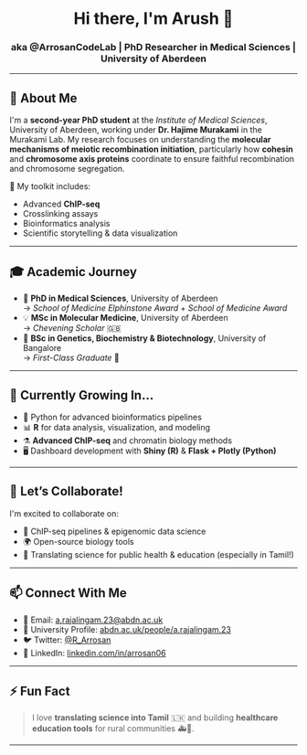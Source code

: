 <h1 align="center">Hi there, I'm Arush 👋</h1>
<h3 align="center">aka @ArrosanCodeLab | PhD Researcher in Medical Sciences | University of Aberdeen</h3>

---

## 🧬 About Me

I'm a **second-year PhD student** at the *Institute of Medical Sciences*, University of Aberdeen, working under **Dr. Hajime Murakami** in the Murakami Lab. My research focuses on understanding the **molecular mechanisms of meiotic recombination initiation**, particularly how **cohesin** and **chromosome axis proteins** coordinate to ensure faithful recombination and chromosome segregation.

🔬 My toolkit includes:
- Advanced **ChIP-seq**
- Crosslinking assays
- Bioinformatics analysis
- Scientific storytelling & data visualization

---

## 🎓 Academic Journey

- 🧪 **PhD in Medical Sciences**, University of Aberdeen  
  → *School of Medicine Elphinstone Award* + *School of Medicine Award*  
- 💡 **MSc in Molecular Medicine**, University of Aberdeen  
  → *Chevening Scholar* 🇬🇧  
- 🧬 **BSc in Genetics, Biochemistry & Biotechnology**, University of Bangalore  
  → *First-Class Graduate* 🥇  

---

## 🌱 Currently Growing In...

- 🐍 Python for advanced bioinformatics pipelines  
- 📊 **R** for data analysis, visualization, and modeling  
- ⚗️ **Advanced ChIP-seq** and chromatin biology methods  
- 🖥️ Dashboard development with **Shiny (R)** & **Flask + Plotly (Python)**  

---

## 🤝 Let’s Collaborate!

I'm excited to collaborate on:
- 🔬 ChIP-seq pipelines & epigenomic data science  
- 🌍 Open-source biology tools  
- 📘 Translating science for public health & education (especially in Tamil!)  

---

## 📫 Connect With Me

- 📧 Email: [a.rajalingam.23@abdn.ac.uk](mailto:a.rajalingam.23@abdn.ac.uk)  
- 🔗 University Profile: [abdn.ac.uk/people/a.rajalingam.23](https://www.abdn.ac.uk/people/a.rajalingam.23)  
- 🐦 Twitter: [@R_Arrosan](https://x.com/R_Arrosan)  
- 💼 LinkedIn: [linkedin.com/in/arrosan06](https://www.linkedin.com/in/arrosan06)

---

## ⚡ Fun Fact

> I love **translating science into Tamil** 🇱🇰 and building **healthcare education tools** for rural communities 🚑📘.

---

<!---
ArrosanCodeLab/ArrosanCodeLab is a ✨ special ✨ repository because its `README.md` appears on your GitHub profile.
--->
